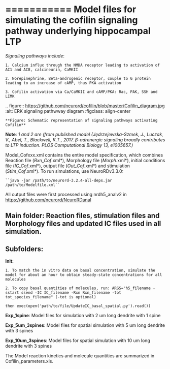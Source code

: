 ===========
**Model files for simulating the cofilin signaling pathway underlying hippocampal LTP**
===========

*Signaling pathways include*: 

    1. Calcium influx through the NMDA receptor leading to activation of AC1 and AC8, calcineurin, CaMKII  

    2. Norepinephrine, Beta-androgenic receptor, couple to G protein leading to an increase of cAMP, thus PKA activation  

    3. Cofilin activation via Ca/CaMKII and cAMP/PKA: Rac, PAK, SSH and LIMK 

   .. figure:: https://github.com/neurord/cofilin/blob/master/Cofilin_diagram.jpg
        :alt: ERK signaling pathwway diagram
        :figclass: align-center 
    
    **Figure: Schematic representation of signaling pathways activating Cofilin**
    

 **Note**: *1 and 2 are (from published model (Jȩdrzejewska-Szmek, J., Luczak, V., Abel, T., Blackwell, K.T., 2017. β-adrenergic signaling broadly contributes to LTP induction. PLOS Computational Biology 13, e1005657.)* 

Model_Cofxxx.xml contains the entire model specification, which combines Reaction file (*Rxn_Cof*.xml*), Morphology file (*Morph*.xml*), initial conditions file (*IC_Cof*.xml*), output file (*Out_Cof*.xml*) and stimulation (*Stim_Cof*.xml*). To run simulations, use NeuroRDv3.3.0: 

 	``java -jar /path/to/neurord-3.2.4-all-deps.jar /path/to/Modelfile.xml``

 All output files were first processed using nrdh5_analv2 in https://github.com/neurord/NeuroRDanal 

**Main folder**: Reaction files, stimulation files and Morphology files and updated IC files used in all simulation. 
-------------
 Subfolders: 
-------------
 **Init:** 

    1. To match the in vitro data on basal concentration, simulate the model for about an hour to obtain steady-state concentrations for all molecules 

    2. To copy basal quantities of molecules, run: ARGS="h5_filename -sstart ssend -IC IC_filename -Rxn Rxn_filename -tot tot_species_filename" (-tot is optional) 

    then exec(open('path/to/file/UpdateIC_basal_spatial.py').read()) 

**Exp_1spine**: Model files for simulation with 2 um long dendrite with 1 spine

**Exp_5um_3spines**: Model files for spatial simulation with 5 um long dendrite with 3 spines 

**Exp_10um_3spines**: Model files for spatial simulation with 10 um long dendrite with 3 spines 

The Model reaction kinetics and molecule quantities are summarized in Cofilin_parameters.xls. 
